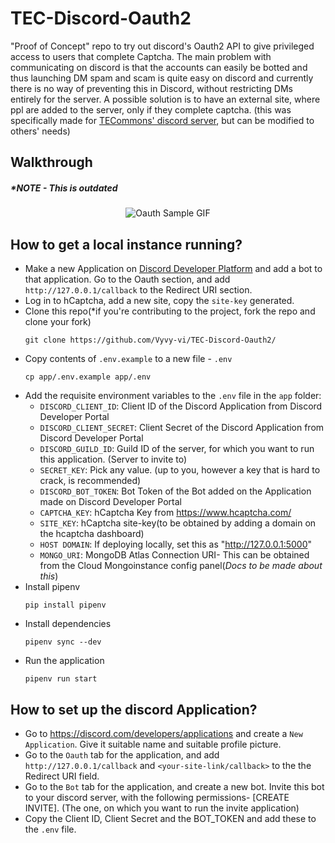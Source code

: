 # TEC-Discord-Oauth2
"Proof of Concept" repo to try out discord's Oauth2 API to give privileged access to users that complete Captcha.
The main problem with communicating on discord is that the accounts can easily be botted and thus launching DM spam and scam is quite easy on discord and currently there is no way of preventing this in Discord, without restricting DMs entirely for the server. A possible solution is to have an external site, where ppl are added to the server, only if they complete captcha.
(this was specifically made for [TECommons' discord server](http://tecommons.org/), but can be modified to others' needs)

## Walkthrough 
##### *NOTE - This is outdated
<p align="center">
  <img src="https://user-images.githubusercontent.com/62864373/112768563-3369b280-903a-11eb-9d27-465f2572041d.gif" alt="Oauth Sample GIF"/>
</p>

## How to get a local instance running?
- Make a new Application on [Discord Developer Platform](https://discord.com/developers/) and add a bot to that application. Go to the Oauth section, and add `http://127.0.0.1/callback` to the Redirect URI section.
- Log in to hCaptcha, add a new site, copy the `site-key` generated.
- Clone this repo(\*if you're contributing to the project, fork the repo and clone your fork)
  ```
  git clone https://github.com/Vyvy-vi/TEC-Discord-Oauth2/
  ```
- Copy contents of `.env.example` to a new file - `.env`
  ```
  cp app/.env.example app/.env
  ```
- Add the requisite environment variables to the `.env` file in the `app` folder:
  - `DISCORD_CLIENT_ID`: Client ID of the Discord Application from Discord Developer Portal
  - `DISCORD_CLIENT_SECRET`: Client Secret of the Discord Application from Discord Developer Portal
  - `DISCORD_GUILD_ID`: Guild ID of the server, for which you want to run this application. (Server to invite to)
  - `SECRET_KEY`: Pick any value. (up to you, however a key that is hard to crack, is recommended)
  - `DISCORD_BOT_TOKEN`: Bot Token of the Bot added on the Application made on Discord Developer Portal
  - `CAPTCHA_KEY`: hCaptcha Key from https://www.hcaptcha.com/
  - `SITE_KEY`: hCaptcha site-key(to be obtained by adding a domain on the hcaptcha dashboard)
  - `HOST DOMAIN`: If deploying locally, set this as "http://127.0.0.1:5000"
  - `MONGO_URI`: MongoDB Atlas Connection URI- This can be obtained from the Cloud Mongoinstance config panel(*Docs to be made about this*)
- Install pipenv
  ```
  pip install pipenv
  ```
- Install dependencies
  ```
  pipenv sync --dev
  ```
- Run the application
  ```
  pipenv run start
  ```

## How to set up the discord Application?
- Go to https://discord.com/developers/applications and create a `New Application`. Give it suitable name and suitable profile picture.
- Go to the `Oauth` tab for the application, and add `http://127.0.0.1/callback` and `<your-site-link/callback>` to the the Redirect URI field.
- Go to the `Bot` tab for the application, and create a new bot. Invite this bot to your discord server, with the following permissions- [CREATE INVITE]. (The one, on which you want to run the invite application)
- Copy the Client ID, Client Secret and the BOT_TOKEN and add these to the `.env` file.
